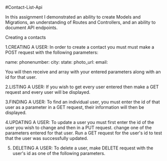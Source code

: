 #Contact-List-Api

In this assignment I demonstrated an ability to create Models and Migrations,  an understanding of Routes and Controllers, and an ability to document API endpoints.



Creating a contacts

1.CREATING A USER: In order to create a contact you must must make a POST request with the following parameters:

name:
phonenumber:
city:
state:
photo_url:
email:

You will then receive and array with your entered parameters along with an id for that user.

2.LISTING A USER: If you wish to get every user entered then make a GET request and every user will be displayed.

3.FINDING A USER: To find an individual user, you must enter the id of that user as a parameter in a GET request, their information will then be displayed.

4.UPDATING A USER: To update a user you must first enter the id of the user you wish to change and then in a PUT request. change one of the parameters entered for that user. Run a GET request for the user's id to test that the user was successfully updated.

5. DELETING A USER: To delete a user, make DELETE request with the user's id as one of the following parameters.
